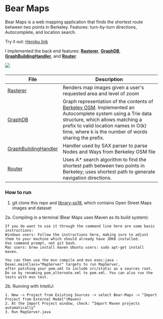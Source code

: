 # Bear Maps

Bear Maps is a web mapping application that finds the shortest route between two points in Berkeley. Features: turn-by-turn directions, Autocomplete, and location search.

Try it out: [Heroku link](http://bearmaps2016.herokuapp.com)

I implemented the back end features: [**Rasterer**](https://github.com/johnnyhuang97/BearMaps/blob/master/src/main/java/Rasterer.java), [**GraphDB**](https://github.com/johnnyhuang97/BearMaps/blob/master/src/main/java/GraphDB.java), [**GraphBuildingHandler**](https://github.com/johnnyhuang97/BearMaps/blob/master/src/main/java/GraphBuildingHandler.java), and [**Router**](https://github.com/johnnyhuang97/BearMaps/blob/master/src/main/java/Router.java).

<img src="demo.gif">

###
| File | Description |
| --- | --- |
| [Rasterer](https://github.com/johnnyhuang97/BearMaps/blob/master/src/main/java/Rasterer.java) | Renders map images given a user's requested area and level of zoom |
| [GraphDB](https://github.com/johnnyhuang97/BearMaps/blob/master/src/main/java/GraphDB.java) | Graph representation of the contents of [Berkeley OSM](https://github.com/Berkeley-CS61B/library-sp18/tree/proj3/data). Implemented an Autocomplete system using a Trie data structure, which allows matching a prefix to valid location names in O(k) time, where k is the number of words sharing the prefix.|
| [GraphBuildingHandler](https://github.com/johnnyhuang97/BearMaps/blob/master/src/main/java/GraphBuildingHandler.java) | Handler used by SAX parser to parse Nodes and Ways from Berkeley OSM file |
| [Router](https://github.com/johnnyhuang97/BearMaps/blob/master/src/main/java/Router.java) | Uses A* search algorithm to find the shortest path between two points in Berkeley; uses shortest path to generate navigation directions. |

### How to run
1. git clone this repo and [library-sp18](https://github.com/Berkeley-CS61B/library-sp18/tree/proj3), which contains Open Street Maps images and dataset

2a. Compiling in a terminal (Bear Maps uses Maven as its build system):
```
If you do want to use it through the command line here are some basic instructions: 
Windows users: Follow the instructions here, making sure to adjust them to your machine which should already have JDK8 installed. 
Use command prompt, not git bash. 
Mac users: brew install maven Ubuntu users: sudo apt-get install maven.

You can then use the mvn compile and mvn exec:java -Dexec.mainClass="MapServer" targets to run MapServer, 
after patching your pom.xml to include src/static as a sources root. 
Do so by renaming pom_alternate.xml to pom.xml. You can also run the tests with mvn test. 
```

2b. Running with IntelliJ:
```
1. New -> Project from Existing Sources -> select Bear-Maps -> "Import Project from External Model"(Maven)
2. At the Import Project window, check: “Import Maven projects automatically”
3. Run MapServer.java
```
